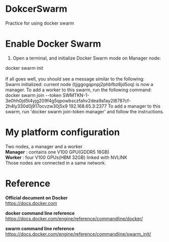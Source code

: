 # DokcerSwarm
Practice for using docker swarm

# Enable Docker Swarm
1. Open a terminal, and initialize Docker Swarm mode on Manager node:
<div>docker swarm init</div>
<br/>
If all goes well, you should see a message similar to the following:
<div> Swarm initialized: current node (tjjggogqpnpj2phbfbz8jd5oq) is now a manager.
 To add a worker to this swarm, run the following command:
 docker swarm join --token SWMTKN-1-3e0hh0jd5t4yjg209f4g5qpowbsczfahv2dea9a1ay2l8787cf-2h4ly330d0j917ocvzw30j5x9 192.168.65.3:2377
 To add a manager to this swarm, run 'docker swarm join-token manager' and follow the instructions.</div>

# My platform configuration
Two nodes, a manager and a worker<br/>
**Manager** : contains one V100 GPU(GDDR5 16GB)<br/>
**Worker** : four V100 GPUs(HBM 32GB) linked with NVLINK<br/>
Those nodes are connected in a same network.<br/>


# Reference
**Official document on Docker**<br/>
https://docs.docker.com

**docker command line reference**<br/>
https://docs.docker.com/engine/reference/commandline/docker/

**swarm command line reference**<br/>
https://docs.docker.com/engine/reference/commandline/swarm_init/
